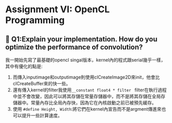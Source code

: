 # Assignment VI: OpenCL Programming

## :memo: Q1:Explain your implementation. How do you optimize the performance of convolution?
我一開始先寫了最基礎的opencl singal版本，kernel內的程式跟serial幾乎一樣，其中有優化的點是:
1. 而傳入inputimage和outputimage則使用clCreateImage2D來init，他會比clCreateBuffer來的快一些。
2. 還有傳入kernel的filter我使用`__constant float4 * filter ` filter在執行過程中並不會改變，因此可以將其存儲在常量存儲器中，而不是將其存儲在全局存儲器中。常量內存比全局內存快，因為它在內核啟動之前已被預先緩存。
3. 使用 `#define Height, Width`:將它們在kernel內宣告而不是argment傳進來也可以提升一些計算速度。
